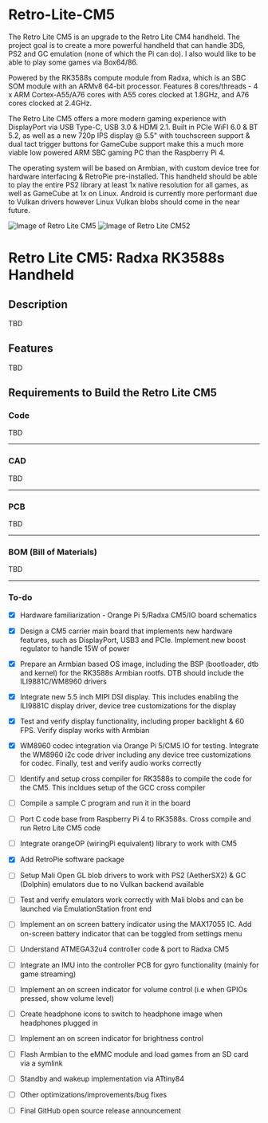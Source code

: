 # Retro-Lite-CM5
The Retro Lite CM5 is an upgrade to the Retro Lite CM4 handheld. The project goal is to create a more powerful handheld that can handle 3DS, PS2 and GC emulation (none of which the Pi can do). I also would like to be able to play some games via Box64/86.  

Powered by the RK3588s compute module from Radxa, which is an SBC SOM module with an ARMv8 64-bit processor. Features 8 cores/threads - 4 x ARM Cortex-A55/A76 cores with A55 cores clocked at 1.8GHz, and A76 cores clocked at 2.4GHz. 

The Retro Lite CM5 offers a more modern gaming experience with DisplayPort via USB Type-C, USB 3.0 & HDMI 2.1. Built in PCIe WiFI 6.0 & BT 5.2, as well as a new 720p IPS display @ 5.5" with touchscreen support & dual tact trigger buttons for GameCube support make this a much more viable low powered ARM SBC gaming PC than the Raspberry Pi 4. 

The operating system will be based on Armbian, with custom device tree for hardware interfacing & RetroPie pre-installed. This handheld should be able to play the entire PS2 library at least 1x native resolution for all games, as well as GameCube at 1x on Linux. Android is currently more performant due to Vulkan drivers however Linux Vulkan blobs should come in the near future. 

![Image of Retro Lite CM5](https://i.imgur.com/evUsqqW.png)
![Image of Retro Lite CM52](https://i.imgur.com/OTbErjX.png)
# Retro Lite CM5: Radxa RK3588s Handheld 

## Description
 
TBD

## Features

TBD

## Requirements to Build the Retro Lite CM5

### Code 

TBD

-------------------------------------------------------------------------------------------------------

### CAD
TBD

-------------------------------------------------------------------------------------------------------

### PCB
TBD

-------------------------------------------------------------------------------------------------------

### BOM (Bill of Materials) 
TBD

-------------------------------------------------------------------------------------------------------

### To-do
- [x] Hardware familiarization - Orange Pi 5/Radxa CM5/IO board schematics 
- [x] Design a CM5 carrier main board that implements new hardware features, such as DisplayPort, USB3 and PCIe. Implement new boost regulator to handle 15W of power 
- [x] Prepare an Armbian based OS image, including the BSP (bootloader, dtb and kernel) for the RK3588s Armbian rootfs. DTB should include the ILI9881C/WM8960 drivers
- [x] Integrate new 5.5 inch MIPI DSI display. This includes enabling the ILI9881C display driver, device tree customizations for the display
- [x] Test and verify display functionality, including proper backlight & 60 FPS. Verify display works with Armbian 
- [x] WM8960 codec integration via Orange Pi 5/CM5 IO for testing. Integrate the WM8960 i2c code driver including any device tree customizations for codec. Finally, test and verify audio works correctly 
- [ ] Identify and setup cross compiler for RK3588s to compile the code for the CM5. This incldues setup of the GCC cross compiler
- [ ] Compile a sample C program and run it in the board
- [ ] Port C code base from Raspberry Pi 4 to RK3588s. Cross compile and run Retro Lite CM5 code
- [ ] Integrate orangeOP (wiringPi equivalent) library to work with CM5
- [x] Add RetroPie software package
- [ ] Setup Mali Open GL blob drivers to work with PS2 (AetherSX2) & GC (Dolphin) emulators due to no Vulkan backend available 
- [ ] Test and verify emulators work correctly with Mali blobs and can be launched via EmulationStation front end
- [ ] Implement an on screen battery indicator using the MAX17055 IC. Add on-screen battery indicator that can be toggled from settings menu 
- [ ] Understand ATMEGA32u4 controller code & port to Radxa CM5 
- [ ] Integrate an IMU into the controller PCB for gyro functionality (mainly for game streaming) 
- [ ] Implement an on screen indicator for volume control (i.e when GPIOs pressed, show volume level)
- [ ] Create headphone icons to switch to headphone image when headphones plugged in
- [ ] Implement an on screen indicator for brightness control
- [ ] Flash Armbian to the eMMC module and load games from an SD card via a symlink 
- [ ] Standby and wakeup implementation via ATtiny84
- [ ] Other optimizations/improvements/bug fixes 
- [ ] Final GitHub open source release announcement

